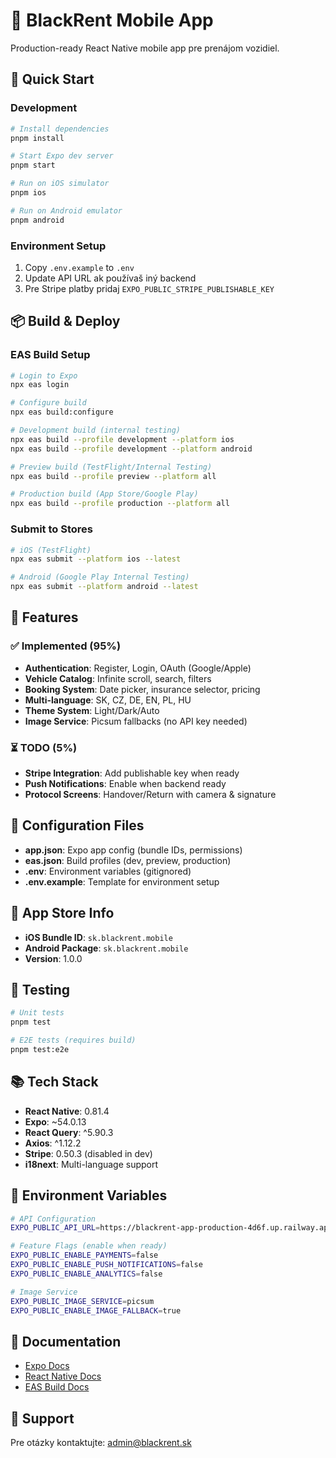 # 📱 BlackRent Mobile App

Production-ready React Native mobile app pre prenájom vozidiel.

## 🚀 Quick Start

### Development

```bash
# Install dependencies
pnpm install

# Start Expo dev server
pnpm start

# Run on iOS simulator
pnpm ios

# Run on Android emulator
pnpm android
```

### Environment Setup

1. Copy `.env.example` to `.env`
2. Update API URL ak používaš iný backend
3. Pre Stripe platby pridaj `EXPO_PUBLIC_STRIPE_PUBLISHABLE_KEY`

## 📦 Build & Deploy

### EAS Build Setup

```bash
# Login to Expo
npx eas login

# Configure build
npx eas build:configure

# Development build (internal testing)
npx eas build --profile development --platform ios
npx eas build --profile development --platform android

# Preview build (TestFlight/Internal Testing)
npx eas build --profile preview --platform all

# Production build (App Store/Google Play)
npx eas build --profile production --platform all
```

### Submit to Stores

```bash
# iOS (TestFlight)
npx eas submit --platform ios --latest

# Android (Google Play Internal Testing)
npx eas submit --platform android --latest
```

## 🎨 Features

### ✅ Implemented (95%)

- **Authentication**: Register, Login, OAuth (Google/Apple)
- **Vehicle Catalog**: Infinite scroll, search, filters
- **Booking System**: Date picker, insurance selector, pricing
- **Multi-language**: SK, CZ, DE, EN, PL, HU
- **Theme System**: Light/Dark/Auto
- **Image Service**: Picsum fallbacks (no API key needed)

### ⏳ TODO (5%)

- **Stripe Integration**: Add publishable key when ready
- **Push Notifications**: Enable when backend ready
- **Protocol Screens**: Handover/Return with camera & signature

## 🔧 Configuration Files

- **app.json**: Expo app config (bundle IDs, permissions)
- **eas.json**: Build profiles (dev, preview, production)
- **.env**: Environment variables (gitignored)
- **.env.example**: Template for environment setup

## 📱 App Store Info

- **iOS Bundle ID**: `sk.blackrent.mobile`
- **Android Package**: `sk.blackrent.mobile`
- **Version**: 1.0.0

## 🧪 Testing

```bash
# Unit tests
pnpm test

# E2E tests (requires build)
pnpm test:e2e
```

## 📚 Tech Stack

- **React Native**: 0.81.4
- **Expo**: ~54.0.13
- **React Query**: ^5.90.3
- **Axios**: ^1.12.2
- **Stripe**: 0.50.3 (disabled in dev)
- **i18next**: Multi-language support

## 🔐 Environment Variables

```bash
# API Configuration
EXPO_PUBLIC_API_URL=https://blackrent-app-production-4d6f.up.railway.app

# Feature Flags (enable when ready)
EXPO_PUBLIC_ENABLE_PAYMENTS=false
EXPO_PUBLIC_ENABLE_PUSH_NOTIFICATIONS=false
EXPO_PUBLIC_ENABLE_ANALYTICS=false

# Image Service
EXPO_PUBLIC_IMAGE_SERVICE=picsum
EXPO_PUBLIC_ENABLE_IMAGE_FALLBACK=true
```

## 📖 Documentation

- [Expo Docs](https://docs.expo.dev/)
- [React Native Docs](https://reactnative.dev/)
- [EAS Build Docs](https://docs.expo.dev/build/introduction/)

## 🤝 Support

Pre otázky kontaktujte: admin@blackrent.sk
